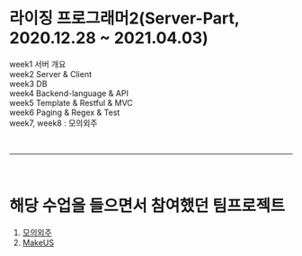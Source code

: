# 라이징 프로그래머2(Server-Part, 2020.12.28 ~ 2021.04.03)
  week1 서버 개요<br>
week2 Server & Client<br>
week3 DB<br>
week4 Backend-language & API<br>
week5 Template & Restful & MVC<br>
week6 Paging & Regex & Test<br>
week7, week8 : 모의외주<br>


<br><hr><br>

# 해당 수업을 들으면서 참여했던 팀프로젝트
1. [모의외주](https://shine94.tistory.com/256?category=929803)
2. [MakeUS](https://shine94.tistory.com/264?category=941564)
